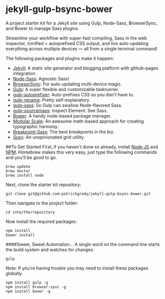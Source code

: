 # jekyll-gulp-bsync-bower
A project starter kit for a Jekyll site using Gulp, Node-Sass, BrowserSync, and Bower to manage Sass plugins.

Streamline your workflow with super-fast compiling, Sass in the web inspector, minified + autoprefixed CSS output, and live auto-updating everything across multiple devices — all from a single terminal command!

The following packages and plugins make it happen:
* [Jekyll](http://jekyllrb.com/): A static site generator and blogging platform with github-pages integration.
* [Node-Sass](https://github.com/sass/node-sass): Agnostic Sass!
* [BrowserSync](http://www.browsersync.io/): For auto-updating multi-device magic.
* [Gulp](https://github.com/gulpjs/gulp/blob/master/docs/getting-started.md): A super flexible and customizable taskrunner.
* [gulp-autoprefixer](https://www.npmjs.com/package/gulp-autoprefixer): Auto-prefixes CSS so you don't have to.
* [gulp-rename](https://www.npmjs.com/package/gulp-rename): Pretty self-explanatory.
* [gulp-sass](https://www.npmjs.com/package/gulp-sass): So Gulp can swallow Node-flavored Sass.
* [gulp-sourcemaps](https://www.npmjs.com/package/gulp-sourcemaps): Inspect Element: See Sass.
* [Bower](http://bower.io/): A handy node-based package manager.
* [Modular Scale](https://github.com/modularscale/modularscale-sass): An awesome math-based approach for creating typographic harmony.
* [Breakpoint-Sass](https://github.com/at-import/breakpoint): The best breakpoints in the biz.
* [Susy](https://github.com/ericam/susy/): An unopinionated grid utility.

##To Get Started
First, if you haven't done so already, install [Node JS](https://nodejs.org/) and [NPM](http://blog.npmjs.org/post/85484771375/how-to-install-npm). Homebrew makes this very easy, just type the following commands and you'll be good to go.
~~~
brew update
brew doctor
brew install node
~~~

Next, clone the starter kit repository:
~~~
git clone git@github.com:patrickgrady/jekyll-gulp-bsync-bower.git
~~~

Then navigate to the project folder:
~~~
cd into/the/repository
~~~

Now install the required packages:
~~~
npm install
bower install
~~~

####Sweet, Sweet Automation...
A single word on the command line starts the build system and watches for changes.
~~~
gulp
~~~

Note: If you're having trouble you may need to install these packages globally.
~~~
npm install gulp -g
npm install browser-sync -g
npm install bower -g
~~~
